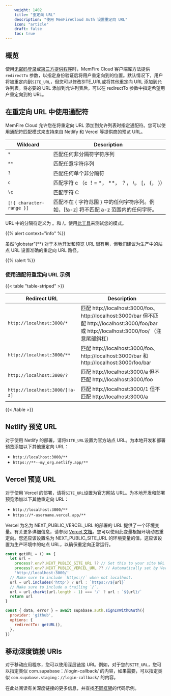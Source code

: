```yaml
---
    weight: 1402
    title: "重定向 URL"
    description: "使用 MemFireCloud Auth 设置重定向 URL"
    icon: "article"
    draft: false
    toc: true
---
```



## 概览


使用[无密码登录](/docs/app/sdkdocs/javascript/auth/auth-signinwithotp)或[第三方提供程序](/docs/app/sdkdocs/javascript/auth/auth-signinwithoauth#sign-in-using-a-third-party-provider-with-redirect)时，MemFire Cloud 客户端库方法提供 `redirectTo` 参数，以指定身份验证后将用户重定向到的位置。默认情况下，用户将被重定向到`SITE_URL`，但您可以修改SITE_URL或将其他重定向 URL 添加到允许列表。将必要的 URL 添加到允许列表后，可以在 redirectTo 参数中指定希望用户重定向到的 URL。

## 在重定向 URL 中使用通配符
MemFire Cloud 允许您在将重定向 URL 添加到允许列表时指定通配符。您可以使用通配符匹配模式来支持来自 Netlify 和 Vercel 等提供商的预览 URL。

| Wildcard                 | Description                                                                                                                                |
| ------------------------ | ------------------------------------------------------------------------------------------------------------------------------------------ |
| `*`                      | 匹配任何非分隔符字符序列                                                                                           |
| `**`                     | 匹配任意字符序列                                                                                                         |
| `?`                      | 匹配任何单个非分隔符                                                                                                 |
| `c`                      | 匹配字符 c （c ！= *， **， ？， \， [， {， }）                                                                              |
| `\c`                     | 匹配字符 C                                                                                                                        |
| `[!{ character-range }]` | 匹配不在 { 字符范围 } 中的任何字符序列。例如，[!a-z] 将不匹配 a-z 范围内的任何字符。 |


URL 中的分隔符定义为 。和 /。使用[此工具](https://www.digitalocean.com/community/tools/glob?comments=true&glob=http%3A%2F%2Flocalhost%3A3000%2F%2A%2A&matches=false&tests=http%3A%2F%2Flocalhost%3A3000&tests=http%3A%2F%2Flocalhost%3A3000%2F&tests=http%3A%2F%2Flocalhost%3A3000%2F%3Ftest%3Dtest&tests=http%3A%2F%2Flocalhost%3A3000%2Ftest-test%3Ftest%3Dtest&tests=http%3A%2F%2Flocalhost%3A3000%2Ftest%2Ftest%3Ftest%3Dtest)来测试您的模式。

{{% alert context="info" %}}

虽然“globstar”(**) 对于本地开发和预览 URL 很有用，但我们建议为生产中的站点 URL 设置准确的重定向 URL 路径。

{{% /alert %}}

### 使用通配符重定向 URL 示例
{{< table "table-striped" >}}

| Redirect URL                   | Description                                                                                                                                                        |
| ------------------------------ | ------------------------------------------------------------------------------------------------------------------------------------------------------------------ |
| `http://localhost:3000/*`      | 匹配 http://localhost:3000/foo、http://localhost:3000/bar 但不匹配 http://localhost:3000/foo/bar 或 http://localhost:3000/foo/ （注意尾部斜杠） |
| `http://localhost:3000/**`     | 匹配 http://localhost:3000/foo、http://localhost:3000/bar 和 http://localhost:3000/foo/bar                                                               |
| `http://localhost:3000/?`      | 匹配 http://localhost:3000/a 但不匹配 http://localhost:3000/foo                                                                                              |
| `http://localhost:3000/[!a-z]` | 匹配 http://localhost:3000/1 但不匹配 http://localhost:3000/a                                                                                               |

{{< /table >}}

## Netlify 预览 URL

对于使用 Netlify 的部署，请将`SITE_URL`设置为官方站点 URL。为本地开发和部署预览添加以下其他重定向 URL：

- `http://localhost:3000/**`
- `https://**--my_org.netlify.app/**`

## Vercel 预览 URL

对于使用 Vercel 的部署，请将`SITE_URL`设置为官方网站 URL。为本地开发和部署预览添加以下其他重定向 URL：

- `http://localhost:3000/**`
- `https://*-username.vercel.app/**`


Vercel 为名为 NEXT_PUBLIC_VERCEL_URL 的部署的 URL 提供了一个环境变量。有关更多详细信息，请参阅 [Vercel 文档](https://vercel.com/docs/concepts/projects/environment-variables#system-environment-variables)。您可以使用此变量根据环境动态重定向。您还应该设置名为 NEXT_PUBLIC_SITE_URL 的环境变量的值，这应该设置为生产环境中的站点 URL，以确保重定向正常运行。


```js
const getURL = () => {
  let url =
    process?.env?.NEXT_PUBLIC_SITE_URL ?? // Set this to your site URL in production env.
    process?.env?.NEXT_PUBLIC_VERCEL_URL ?? // Automatically set by Vercel.
    'http://localhost:3000/'
  // Make sure to include `https://` when not localhost.
  url = url.includes('http') ? url : `https://${url}`
  // Make sure to include a trailing `/`.
  url = url.charAt(url.length - 1) === '/' ? url : `${url}/`
  return url
}

const { data, error } = await supabase.auth.signInWithOAuth({
  provider: 'github',
  options: {
    redirectTo: getURL(),
  },
})
```

## 移动深度链接 URIs


对于移动应用程序，您可以使用深层链接 URI。例如，对于您的`SITE_URL`，您可以指定类似 com.supabase：//login-callback/ 的内容，如果需要，可以指定类似 `com.supabase.staging：//login-callback/` 的内容。


在此处阅读有关深度链接的更多信息，并查找[不同框架](/docs/app/development_guide/auth/native-mobile-deep-linking)的代码示例。


